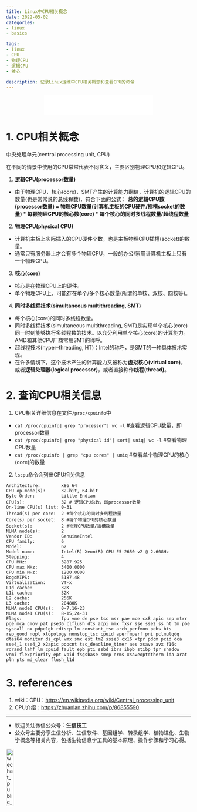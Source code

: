 ```yaml
---
title: Linux中CPU相关概念
date: 2022-05-02
categories:
- linux
- basics

tags:
- linux
- CPU
- 物理CPU
- 逻辑CPU
- 核心

description: 记录Linux运维中CPU相关概念和查看CPU的命令
---
```


<div align="middle"><iframe frameborder="no" border="0" marginwidth="0" marginheight="0" width=298 height=52 src="//music.163.com/outchain/player?type=2&id=283094&auto=1&height=32"></iframe></div>

# 1. CPU相关概念
中央处理单元(central processing unit, CPU)

在不同的情景中使用的CPU常常代表不同含义，主要区别物理CPU和逻辑CPU。

1. **逻辑CPU(processor数量)**
- 由于物理CPU，核心(core)，SMT产生的计算能力翻倍，计算机的逻辑CPU的数量(也是常常说的总线程数)，符合下面的公式：
**总的逻辑CPU数(processor数量) = 物理CPU数量(计算机主板的CPU硬件/插槽socket的数量) * 每颗物理CPU的核心数(core) * 每个核心的同时多线程数量/超线程数量**

2. **物理CPU(physical CPU)**
- 计算机主板上实际插入的CPU硬件个数，也是主板物理CPU插槽(socket)的数量。
- 通常只有服务器上才会有多个物理CPU，一般的办公/家用计算机主板上只有一个物理CPU。

3. **核心(core)**
- 核心是在物理CPU上的硬件。
- 单个物理CPU上，可能存在单个/多个核心数量(所谓的单核、双核、四核等)。

4. **同时多线程技术(simultaneous multithreading, SMT)**
- 每个核心(core)的同时多线程数量。
- 同时多线程技术(simultaneous multithreading, SMT)是实现单个核心(core)同一时刻能够执行多线程数的技术。以充分利用单个核心(core)的计算能力。AMD和其他CPU厂商常用SMT的称呼。
- 超线程技术(hyper–threading, HT)：Intel的称呼，是SMT的一种具体技术实现。
- 在许多情境下，这个技术产生的计算能力又被称为**虚拟核心(virtual core)**，或者**逻辑处理器(logical processor)**，或者直接称作**线程(thread)**。

# 2. 查询CPU相关信息
1. CPU相关详细信息在文件`/proc/cpuinfo`中
- `cat /proc/cpuinfo| grep "processor"| wc -l` #查看逻辑CPU数量，即processor数量
- `cat /proc/cpuinfo| grep "physical id"| sort| uniq| wc -l` #查看物理CPU数量
- `cat /proc/cpuinfo | grep "cpu cores" | uniq` #查看单个物理CPU的核心(core)的数量

2. `lscpu`命令会列出CPU相关信息

```shell
Architecture:        x86_64
CPU op-mode(s):      32-bit, 64-bit
Byte Order:          Little Endian
CPU(s):              32 # 逻辑CPU总数，即processor数量
On-line CPU(s) list: 0-31
Thread(s) per core:  2 #每个核心的同时多线程数量
Core(s) per socket:  8 #每个物理CPU的核心数量
Socket(s):           2 #物理CPU数量/插槽数量
NUMA node(s):        2
Vendor ID:           GenuineIntel
CPU family:          6
Model:               62
Model name:          Intel(R) Xeon(R) CPU E5-2650 v2 @ 2.60GHz
Stepping:            4
CPU MHz:             3287.925
CPU max MHz:         3400.0000
CPU min MHz:         1200.0000
BogoMIPS:            5187.48
Virtualization:      VT-x
L1d cache:           32K
L1i cache:           32K
L2 cache:            256K
L3 cache:            20480K
NUMA node0 CPU(s):   0-7,16-23
NUMA node1 CPU(s):   8-15,24-31
Flags:               fpu vme de pse tsc msr pae mce cx8 apic sep mtrr pge mca cmov pat pse36 clflush dts acpi mmx fxsr sse sse2 ss ht tm pbe syscall nx pdpe1gb rdtscp lm constant_tsc arch_perfmon pebs bts rep_good nopl xtopology nonstop_tsc cpuid aperfmperf pni pclmulqdq dtes64 monitor ds_cpl vmx smx est tm2 ssse3 cx16 xtpr pdcm pcid dca sse4_1 sse4_2 x2apic popcnt tsc_deadline_timer aes xsave avx f16c rdrand lahf_lm cpuid_fault epb pti ssbd ibrs ibpb stibp tpr_shadow vnmi flexpriority ept vpid fsgsbase smep erms xsaveoptdtherm ida arat pln pts md_clear flush_l1d
```

# 3. references
1. wiki：CPU：https://en.wikipedia.org/wiki/Central_processing_unit
2. CPU介绍：https://zhuanlan.zhihu.com/p/86855590

-------

- 欢迎关注微信公众号：**生信技工**
- 公众号主要分享生信分析、生信软件、基因组学、转录组学、植物进化、生物学概念等相关内容，包括生物信息学工具的基本原理、操作步骤和学习心得。

<img src="https://github.com/yanzhongsino/yanzhongsino.github.io/blob/hexo/source/wechat/Wechat_public_qrcode.jpg?raw=true" width=20% title="wechat_public_QRcode.png" align=center/>